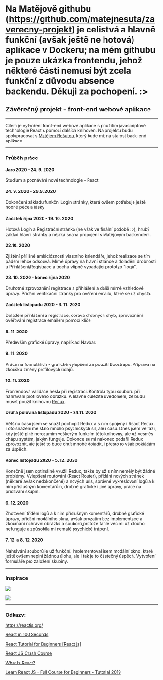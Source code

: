 <h1>Na Matějově githubu (<a href="github.com/matejnesuta/zaverecny-projekt"><b>https://github.com/matejnesuta/zaverecny-projekt</b></a>) je celistvá a hlavně funkční (avšak ještě ne hotová) aplikace v Dockeru; na mém githubu je pouze ukázka frontendu, jehož některé části nemusí být zcela funkční z důvodu absence backendu. Děkuji za pochopení. :></h1>
<h2>Závěrečný projekt - front-end webové aplikace</h2>
<hr>
<p>Cílem je vytvoření front-end webové aplikace s použitím javascriptové technologie React s pomocí dalších knihoven. Na projektu budu spolupracovat s <a href="https://github.com/matejnesuta">Matějem Nešutou</a>, který bude mít na starost back-end aplikace.</p>
<hr>
<h3>Průběh práce</h3>
<h4>Jaro 2020 - 24. 9. 2020</h4>
  <p>Studium a poznávání nové technologie - React</p>
<h4>24. 9. 2020 - 29.9. 2020</h4>
  <p>Dokončení základu funkční Login stránky, která ovšem potřebuje ještě hodně péče a lásky</p>
 <h4>Začátek října 2020 - 19. 10. 2020 </h4>
  <p>Hotová Login a Registrační stránka (ne však ve finální podobě :>), hrubý základ hlavní stránky a nějaká snaha propojení s Matějovým backendem.</p>
 <h4>22.10. 2020</h4>
  <p>Zjištění přílišné ambicióznosti vlastního kalendáře, jehož realizace se tím pádem lehce odsouvá. Mírné úpravy na hlavní stránce a doladění drobnosti u       Přihlášení/Registrace a trochu vtipně vypadající prototyp "logů".</p>
 <h4>23. 10. 2020 - konec října 2020</h4>
    <p>Druhotné zprovoznění registrace a příhlášení a další mírné vzhledové úpravy. Přidání verifikační stránky pro ověření emailu, které se už chystá.</p>
 <h4>Začátek listopadu 2020 - 6. 11. 2020</h4>
    <p>Doladění přihlášení a registrace, oprava drobných chyb, zprovoznění ověřování registrace emailem pomocí klíče</p>
 <h4>8. 11. 2020</h4>
   <p>Především grafické úpravy, například Navbar.</p>
 <h4>9. 11. 2020</h4>
   <p>Práce na formulářích - grafické vylepšení za použití Boostrapu. Příprava na zkoušku změny profilových údajů.</p>
 <h4>10. 11. 2020</h4>
  <p>Frontendová validace hesla při registraci. Kontrola typu souboru při nahrávání profilového obrázku. A hlavně důležité uvědomění, že budu muset použít knihovnu <a href="https://redux.js.org/">Redux</a>.</p>
  <h4>Druhá polovina listopadu 2020 - 24.11. 2020 </h4>
  <p>Většinu času jsem se snažil pochopit Redux a s ním spojený i React Redux. Toto snažení mě stálo mnoho psychických sil, ale i času. Dnes jsem ve fázi, kdy ještě plně nerozumím veškerým funkcím této knihovny, ale už vesměs chápu systém, jakým funguje. Dokonce se mi nakonec podařil Redux zprovoznit, ale ještě to bude chtít mnohé doladit, i přesto to však pokládám za úspěch.</p>
   <h4>Konec listopadu 2020 - 5. 12. 2020</h4>
  <p>Konečně jsem optimálně využil Redux, takže by už s ním neměly být žádné problémy. Vylepšení routování (React Router), přidání nových stránek (některé avšak nedokončené) a nových urls, správné vykreslování logů a k ním příslušným komentářům, drobné grafické i jiné úpravy, práce na přidávání skupin.</p>
  <h4>6. 12. 2020</h4>
  <p>Zhotovení třídění logů a k nim příslušným komentářů, drobné grafické úpravy, přidání modálního okna, avšak prozatím bez implementace a zkoumání nahrávní obrázků a souborů,protože tahle věc mi už dlouho nefunguje a způsobila mi nemalé psychické trápení.</p>
  <h4>7. 12. a 8. 12. 2020</h4>
  <p>Nahrávání souborů je už funkční. Implementoval jsem modální okno, které ještě ovšem neplní žádnou úlohu, ale i tak je to částečný úspěch. Vytvoření formuláře pro založení skupiny.</p>
<hr>
<h3>Inspirace</h3>
<p><img src="https://1t1rycb9er64f1pgy2iuseow-wpengine.netdna-ssl.com/wp-content/uploads/2017/08/Task-board-1-900x499.png"></p>
<p><img src="https://cdn.discordapp.com/attachments/495633595713454105/707280017742364802/Marketing___MeisterTask_-_Google_Chrome_2019-01-24_09.png"></p>
<hr>
<h3>Odkazy:</h3>
<p><a href="https://reactjs.org/">https://reactjs.org/</a></p>
<p><a href="https://www.youtube.com/watch?v=Tn6-PIqc4UM">React in 100 Seconds</a></p>
<p><a href="https://www.youtube.com/watch?v=Ke90Tje7VS0">React Tutorial for Beginners [React js]<a/></p>
<p><a href="https://www.youtube.com/watch?v=sBws8MSXN7A">React JS Crash Course</a></p>
<p><a href="https://www.youtube.com/watch?v=0KlRgFEEz0g">What Is React?</a></p>
<p><a href="https://www.youtube.com/watch?v=DLX62G4lc44">Learn React JS - Full Course for Beginners - Tutorial 2019</a></p>

